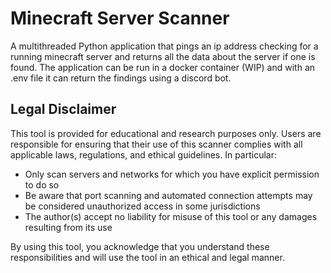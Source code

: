 # Minecraft Server Scanner

A multithreaded Python application that pings an ip address checking for a running minecraft server and returns all the data about the server if one is found. The application can be run in a docker container (WIP) and with an .env file it can return the findings using a discord bot.

## Legal Disclaimer

This tool is provided for educational and research purposes only. Users are responsible for ensuring that their use of this scanner complies with all applicable laws, regulations, and ethical guidelines. In particular:

- Only scan servers and networks for which you have explicit permission to do so
- Be aware that port scanning and automated connection attempts may be considered unauthorized access in some jurisdictions
- The author(s) accept no liability for misuse of this tool or any damages resulting from its use

By using this tool, you acknowledge that you understand these responsibilities and will use the tool in an ethical and legal manner.

